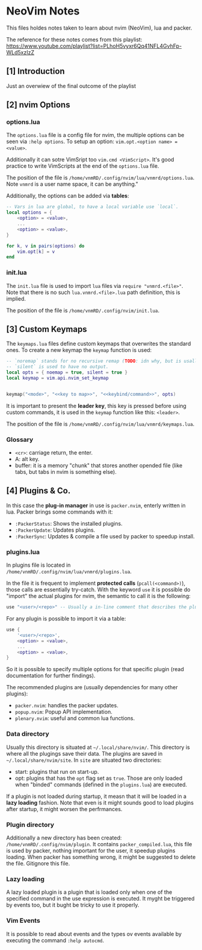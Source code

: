 # NeoVim Notes

This files holdes notes taken to learn about nvim (NeoVim), lua and packer.

The reference for these notes comes from this playlist:
https://www.youtube.com/playlist?list=PLhoH5vyxr6Qq41NFL4GvhFp-WLd5xzIzZ


## [1] Introduction

Just an overwiew of the final outcome of the playlist


## [2] nvim Options

### options.lua

The `options.lua` file is a config file for nvim, the multiple options can be seen via `:help options`.
To setup an option: `vim.opt.<option name> = <value>`.

Additionally it can sotre VimSript too `vim.cmd <VimScript>`.
It's good practice to write VimScripts at the end of the `options.lua` file.

The position of the file is `/home/vnmRD/.config/nvim/lua/vnmrd/options.lua`. 
Note `vnmrd` is a user name space, it can be anything." 

Additionally, the options can be added via **tables**:

```lua
-- Vars in lua are global, to have a local variable use `local`.
local options = {
	<option> = <value>,
	...
	<option> = <value>,
}

for k, v in pairs(options) do
	vim.opt[k] = v
end
```

### init.lua

The `init.lua` file is used to import `lua` files via `require "vnmrd.<file>"`.
Note that there is no such `lua.vnmrd.<file>.lua` path definition, this is implied.

The position of the file is `/home/vnmRD/.config/nvim/init.lua`.


## [3] Custom Keymaps

The `keymaps.lua` files define custom keymaps that overwrites the standard ones. 
To create a new keymap the `keymap` function is used:

```lua
-- `noremap` stands for no recursive remap (TODO: idn why, but is usally used).
-- `silent` is used to have no output. 
local opts = { noemap = true, silent = true } 
local keymap = vim.api.nvim_set_keymap


keymap("<mode>", "<<key to map>>", "<<keybind/command>>", opts)
```

It is important to present the **leader key**, this key is pressed before using custom commands, it is used in the `keymap` function like this: `<leader>`.

The position of the file is `/home/vnmRD/.config/nvim/lua/vnmrd/keymaps.lua`.

### Glossary

- `<cr>`: carriage return, the enter.
- A: alt key.
- buffer: it is a memory "chunk" that stores another opended file (like tabs, but tabs in nvim is something else).


## [4] Plugins & Co.

In this case the **plug-in manager** in use is `packer.nvim`, enterly written in lua.
Packer brings some commands with it:

- `:PackerStatus`: Shows the installed plugins.
- `:PackerUpdate`: Updates plugins.
- `:PackerSync`: Updates & compile a file used by packer to speedup install.


### plugins.lua 
In plugins file is located in `/home/vnmRD/.config/nvim/lua/vnmrd/plugins.lua`.

In the file it is frequent to implement **protected calls** (`pcall(<command>)`), those calls are essentially try-catch.
With the keyword `use` it is possible do "import" the actual plugins for nvim, the semantic to call it is the following:

```lua
use "<user>/<repo>" -- Usually a in-line comment that describes the plugin is added. 
```

For any plugin is possible to import it via a table:

```lua
use {
    '<user>/<repo>',
    <option> = <value>,
    ...
    <option> = <value>,
}
```
So it is possible to specify multiple options for that specific plugin (read documentation for further findings).

The recommended plugins are (usually dependencies for many other plugins):

- `packer.nvim`: handles the packer updates.
- `popup.nvim`: Popup API implementation.
- `plenary.nvim`: useful and common lua functions.

### Data directory

Usually this directory is situated at `~/.local/share/nvim/`.
This directory is where all the plugings save their data.
The plugins are saved in `~/.local/share/nvim/site`.
In `site` are situated two directories:

- start: plugins that run on start-up.
- opt: plugins that has the `opt` flag set as `true`. 
       Those are only loaded when "binded" commands (defined in the `plugins.lua`) are executed. 

If a plugin is not loaded during startup, it measn that it will be loaded in a **lazy loading** fashion.
Note that even is it might sounds good to load plugins after startup, it might worsen the perfrmances.

### Plugin directory

Additionally a new directory has been created: `/home/vnmRD/.config/nvim/plugin`.
It contains `packer_compiled.lua`, this file is used by packer, nothing important for the user, it speedup plugins loading.
When packer has something wrong, it might be suggested to delete the file.
Gitignore this file.

### Lazy loading

A lazy loaded plugin is a plugin that is loaded only when one of the specified command in the use expression is executed.
It myght be triggered by events too, but it bught be tricky to use it properly.

### Vim Events

It is possible to read about events and the types ov events available by executing the command `:help autocmd`.

